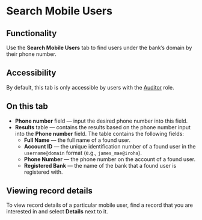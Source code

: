 # Search Mobile Users

## Functionality

Use the **Search Mobile Users** tab to find users under the bank’s domain by their phone number.

## Accessibility

By default, this tab is only accessible by users with the [Auditor](../roles.md#auditor) role.

## On this tab
- **Phone number** field — input the desired phone number into this field.
- **Results** table — contains the results based on the phone number input into the **Phone number** field. The table contains the following fields:
  - **Full Name** — the full name of a found user.
  - **Account ID** — the unique identification number of a found user in the `username@domain` format (e.g., `james_mae@iroha`).
  - **Phone Number** — the phone number on the account of a found user.
  - **Registered Bank** — the name of the bank that a found user is registered with.

## Viewing record details

To view record details of a particular mobile user, find a record that you are interested in and select **Details** next to it.
